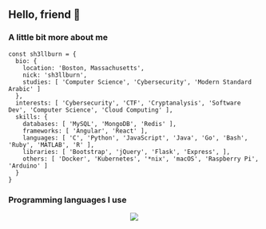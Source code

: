 ## Hello, friend 👋

<!--
**sh3llburn/sh3llburn** is a ✨ _special_ ✨ repository because its `README.md` (this file) appears on your GitHub profile.

Here are some ideas to get you started:

- 🔭 I’m currently working on ...
- 🌱 I’m currently learning ...
- 👯 I’m looking to collaborate on ...
- 🤔 I’m looking for help with ...
- 💬 Ask me about ...
- 📫 How to reach me: ...
- 😄 Pronouns: ...
- ⚡ Fun fact: ...
-->

### A little bit more about me
```
const sh3llburn = {
  bio: {
    location: 'Boston, Massachusetts',
    nick: 'sh3llburn',
    studies: [ 'Computer Science', 'Cybersecurity', 'Modern Standard Arabic' ]
  },
  interests: [ 'Cybersecurity', 'CTF', 'Cryptanalysis', 'Software Dev', 'Computer Science', 'Cloud Computing' ],
  skills: {
    databases: [ 'MySQL', 'MongoDB', 'Redis' ],
    frameworks: [ 'Angular', 'React' ],
    languages: [ 'C', 'Python', 'JavaScript', 'Java', 'Go', 'Bash', 'Ruby', 'MATLAB', 'R' ],
    libraries: [ 'Bootstrap', 'jQuery', 'Flask', 'Express', ],
    others: [ 'Docker', 'Kubernetes', '*nix', 'macOS', 'Raspberry Pi', 'Arduino' ]
  }
}
```
### Programming languages I use


<p align="center">
<img
  src="https://github-readme-stats.vercel.app/api/top-langs/?username=sh3llburn"
/>
</p>
